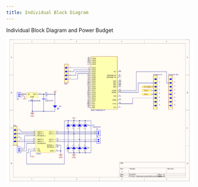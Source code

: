 ```yaml
---
title: Individual Block Diagram
---
```



Individual Block Diagram and Power Budget

<img src="./Images/SchematicActuatorSubsystem (2)-1.png">



